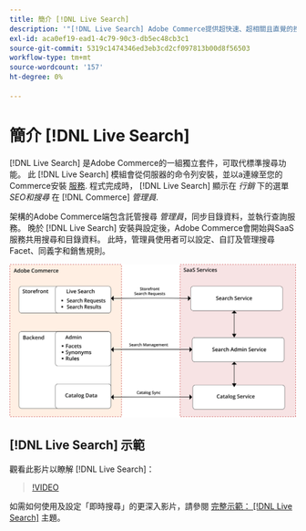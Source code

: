 ```yaml
---
title: 簡介 [!DNL Live Search]
description: '"[!DNL Live Search] Adobe Commerce提供超快速、超相關且直覺的搜尋體驗。」'
exl-id: aca0ef19-ead1-4c79-90c3-db5ec48cb3c1
source-git-commit: 5319c1474346ed3eb3cd2cf097813b00d8f56503
workflow-type: tm+mt
source-wordcount: '157'
ht-degree: 0%

---
```


# 簡介 [!DNL Live Search]

[!DNL Live Search] 是Adobe Commerce的一組獨立套件，可取代標準搜尋功能。 此 [!DNL Live Search] 模組會從伺服器的命令列安裝，並以a連線至您的Commerce安裝 [服務](../landing/saas.md). 程式完成時， [!DNL Live Search] 顯示在 *行銷* 下的選單 *SEO和搜尋* 在 [!DNL Commerce] *管理員*.

架構的Adobe Commerce端包含託管搜尋 *管理員*，同步目錄資料，並執行查詢服務。 晚於 [!DNL Live Search] 安裝與設定後，Adobe Commerce會開始與SaaS服務共用搜尋和目錄資料。 此時，管理員使用者可以設定、自訂及管理搜尋Facet、同義字和銷售規則。

![即時搜尋架構圖](assets/architecture-diagram.svg)

## [!DNL Live Search] 示範

觀看此影片以瞭解 [!DNL Live Search]：

>[!VIDEO](https://video.tv.adobe.com/v/3418679?quality=12&learn=on)

如需如何使用及設定「即時搜尋」的更深入影片，請參閱 [完整示範： [!DNL Live Search]](https://experienceleague.adobe.com/docs/commerce-learn/tutorials/marketing/live-search-full-demonstration.html) 主題。
